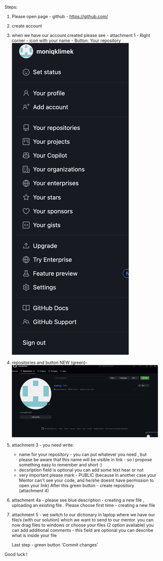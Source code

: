 Steps:

1. Please open page - github - https://github.com/
2. create account 
3. when we have our account created please see - attachment 1 - Right corner - icon with your name -  Button: Your repository
   ![Alt text](1.png)
4. repositories and button NEW (green)- ![Alt text](2%20new.png)
5. attachment 3 - you need write:
   - name for your repository - you can put whatever you need , but please be aware that this name will be visible in link - so i propose something easy to remember and short :)
   - decsription field is optional you can add some text hear or not
   - very important please mark - PUBLIC (because in another case your Mentor can't see your code, and he/she doesnt have permission to open your link)
After this green button - create repository (attachment 4)
6. attachment 4a - please see blue description - creating a new file , uploading an existing file . Please choose first time - creating a new file
7. attachment 5 - we switch to our dictionary in laptop where we have our file/s (with our solution) which we want to send to our mentor.
   you can now drag files to windows or choose your files (2 option available)
   you can add additional comments - this field are optional you can describe what is inside your file
     
   Last step - green button 'Commit changes'

Good luck !
